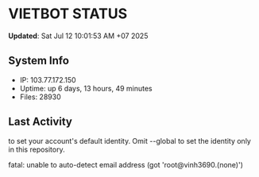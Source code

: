 # VIETBOT STATUS
**Updated**: Sat Jul 12 10:01:53 AM +07 2025

## System Info
- IP: 103.77.172.150
- Uptime: up 6 days, 13 hours, 49 minutes
- Files: 28930

## Last Activity

to set your account's default identity.
Omit --global to set the identity only in this repository.

fatal: unable to auto-detect email address (got 'root@vinh3690.(none)')
